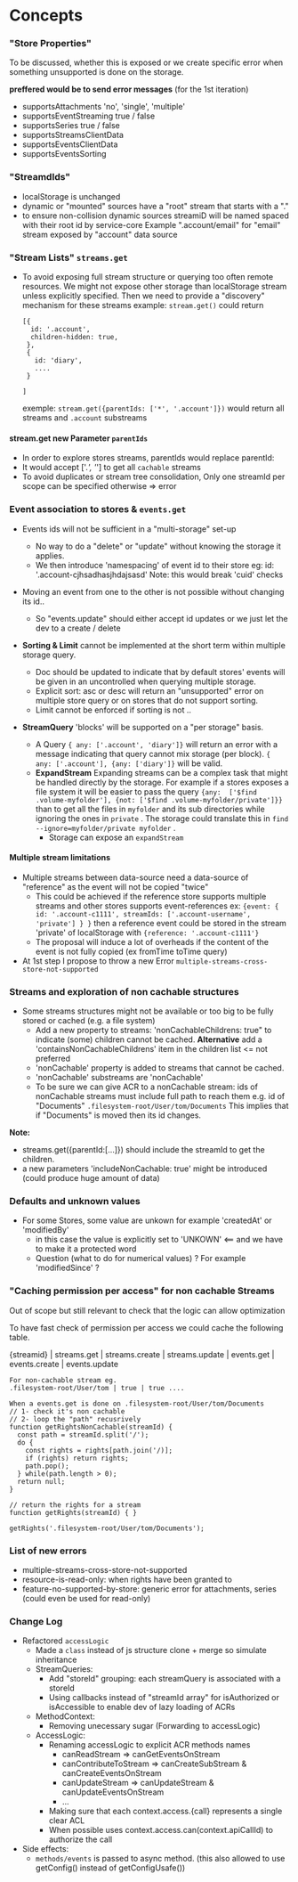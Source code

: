 
# Concepts 
### "Store Properties" 
To be discussed, whether this is exposed or we create specific error when something unsupported is done on the storage.

**preffered would be to send error messages** (for the 1st iteration)
- supportsAttachments 'no', 'single', 'multiple'
- supportsEventStreaming true / false
- supportsSeries true / false
- supportsStreamsClientData
- supportsEventsClientData
- supportsEventsSorting



### "StreamdIds" 
- localStorage is unchanged
- dynamic or "mounted" sources have a "root" stream that starts with a "." 
- to ensure non-collision dynamic sources streamiD will be named spaced with their root id by service-core
  Example ".account/email" for "email" stream exposed by "account" data source

### "Stream Lists" `streams.get`
- To avoid exposing full stream structure or querying too often remote resources. We might not expose other storage than localStorage stream unless explicitly specified. Then we need to provide a "discovery" mechanism for these streams
  example: `stream.get()` could return 
  ```
  [{
    id: '.account',
    children-hidden: true,
   },
   {
     id: 'diary', 
     ....
   }

  ]
  ```
  exemple: `stream.get({parentIds: ['*', '.account']})` would return all streams and `.account` substreams

#### stream.get new Parameter `parentIds`
- In order to explore stores streams, parentIds would replace parentId:
- It would accept ['.*', '*'] to get all `cachable` streams 
- To avoid duplicates or stream tree consolidation, Only one streamId per scope can be specified otherwise => error


### Event association to stores & `events.get` 
- Events ids will not be sufficient in a "multi-storage" set-up 
  - No way to do a "delete" or "update" without knowing the storage it applies. 
  - We then introduce 'namespacing' of event id to their store eg: id: '.account-cjhsadhasjhdajsasd' 
    Note: this would break 'cuid' checks 

- Moving an event from one to the other is not possible without changing its id.. 
  - So "events.update" should either accept id updates or we just let the dev to a create / delete 

- **Sorting & Limit** cannot be implemented at the short term within multiple storage query. 
  - Doc should be updated to indicate that by default stores' events will be given in an uncontrolled when querying multiple storage. 
  - Explicit sort: asc or desc will return an "unsupported" error on multiple store query or on stores that do not support sorting.
  - Limit cannot be enforced if sorting is not .. 

- **StreamQuery** 'blocks' will be supported on a "per storage" basis.
  - A Query `{ any: ['.account', 'diary']}` will return an error with a message indicating that query cannot mix storage (per block). `{ any: ['.account'], {any: ['diary']}` will be valid. 
  - **ExpandStream** Expanding streams can be a complex task that might be handled directly by the storage. For example if a stores exposes a file system it will be easier to pass the query `{any:  ['$find .volume-myfolder'], {not: ['$find .volume-myfolder/private']}}`  than to get all the files in `myfolder` and its sub directories while ignoring the ones in `private` . The storage could translate this in `find --ignore=myfolder/private myfolder` .
    - Storage can expose an `expandStream`  
  
#### Multiple stream limitations
- Multiple streams between data-source need a data-source of "reference" as the event will not be copied "twice"
  - This could be achieved if the reference store supports multiple streams and other stores supports event-references
    ex: `{event: { id: '.account-c1111', streamIds: ['.account-username', 'private'] } }`
    then a reference event could be stored in the stream 'private' of localStorage with `{reference: '.account-c1111'}`
  - The proposal will induce a lot of overheads if the content of the event is not fully copied (ex fromTime toTime query)
- At 1st step I propose to throw a new Error `multiple-streams-cross-store-not-supported`





### Streams and exploration of non cachable structures
- Some streams structures might not be available or too big to be fully stored or cached (e.g. a file system)
  - Add a new property to streams: 'nonCachableChildrens: true" to indicate (some) children cannot be cached.
    **Alternative** add a 'containsNonCachableChildrens' item in the children list <= not preferred
  - 'nonCachable' property is added to streams that cannot be cached.
  - 'nonCachable' substreams are 'nonCachable' 
  - To be sure we can give ACR to a nonCachable stream: 
    ids of nonCachable streams must include full path to reach them e.g. id of "Documents" `.filesystem-root/User/tom/Documents` 
    This implies that if "Documents" is moved then its id changes. 

**Note:**
  - streams.get({parentId:[...]}) should include the streamId to get the children.
  - a new parameters 'includeNonCachable: true' might be introduced (could produce huge amount of data) 

### Defaults and unknown values
- For some Stores, some value are unkown for example 'createdAt' or 'modifiedBy' 
  - in this case the value is explicitly set to 'UNKOWN' <== and we have to make it a protected word
  - Question (what to do for numerical values) ? For example 'modifiedSince' ? 

### "Caching permission per access" for non cachable Streams
Out of scope but still relevant to check that the logic can allow optimization

To have fast check of permission per access we could cache the following table.
              
{streamid} | streams.get | streams.create | streams.update | events.get | events.create | events.update

```
For non-cachable stream eg.
.filesystem-root/User/tom | true | true .... 

When a events.get is done on .filesystem-root/User/tom/Documents 
// 1- check it's non cachable 
// 2- loop the "path" recusrively 
function getRightsNonCachable(streamId) {
  const path = streamId.split('/');
  do {
    const rights = rights[path.join('/)];
    if (rights) return rights;
    path.pop();
  } while(path.length > 0);
  return null;
}

// return the rights for a stream
function getRights(streamId) { }

getRights('.filesystem-root/User/tom/Documents');

```

### List of new errors

- multiple-streams-cross-store-not-supported 
- resource-is-read-only: when rights have been granted to 
- feature-no-supported-by-store: generic error for attachments, series (could even be used for read-only) 

### Change Log

- Refactored `accessLogic`
  - Made a `class` instead of js structure clone + merge so simulate inheritance
  - StreamQueries:
    - Add "storeId" grouping: each streamQuery is associated with a storeId
    - Using callbacks instead of "streamId array" for isAuthorized or isAccessible to enable dev of lazy loading of ACRs 
  - MethodContext:
    - Removing unecessary sugar (Forwarding to accessLogic)
  - AccessLogic:
    - Renaming accessLogic to explicit ACR methods names
      - canReadStream => canGetEventsOnStream
      - canContributeToStream => canCreateSubStream & canCreateEventsOnStream
      - canUpdateStream => canUpdateStream & canUpdateEventsOnStream
      - ...
    - Making sure that each context.access.{call} represents a single clear ACL
    - When possible uses context.access.can(context.apiCallId) to authorize the call 
- Side effects:
  - `methods/events` is passed to async method. (this also allowed to use getConfig() instead of getConfigUsafe())